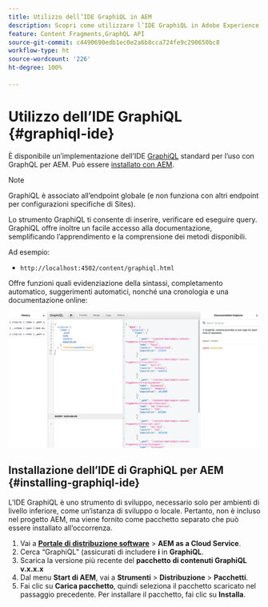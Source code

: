 ```yaml
---
title: Utilizzo dell’IDE GraphiQL in AEM
description: Scopri come utilizzare l’IDE GraphiQL in Adobe Experience Manager.
feature: Content Fragments,GraphQL API
source-git-commit: c4490690edb1ec0e2a6b8cca724fe9c290650bc8
workflow-type: ht
source-wordcount: '226'
ht-degree: 100%

---
```



# Utilizzo dell’IDE GraphiQL {#graphiql-ide}

È disponibile un’implementazione dell’IDE [GraphiQL](https://graphql.org/learn/serving-over-http/#graphiql) standard per l’uso con GraphQL per AEM. Può essere [installato con AEM](#installing-graphiql-ide).

>[!NOTE]
>
>GraphiQL è associato all’endpoint globale (e non funziona con altri endpoint per configurazioni specifiche di Sites).

Lo strumento GraphiQL ti consente di inserire, verificare ed eseguire query. GraphiQL offre inoltre un facile accesso alla documentazione, semplificando l’apprendimento e la comprensione dei metodi disponibili.

Ad esempio:

* `http://localhost:4502/content/graphiql.html`

Offre funzioni quali evidenziazione della sintassi, completamento automatico, suggerimenti automatici, nonché una cronologia e una documentazione online:

![Interfaccia di GraphiQL](assets/cfm-graphiql-interface.png "Interfaccia di GraphiQL")

## Installazione dell’IDE di GraphiQL per AEM {#installing-graphiql-ide}

L’IDE GraphiQL è uno strumento di sviluppo, necessario solo per ambienti di livello inferiore, come un’istanza di sviluppo o locale. Pertanto, non è incluso nel progetto AEM, ma viene fornito come pacchetto separato che può essere installato all’occorrenza.

1. Vai a **[Portale di distribuzione software](https://experience.adobe.com/#/downloads/content/software-distribution/it/aemcloud.html)** > **AEM as a Cloud Service**.
1. Cerca “GraphiQL” (assicurati di includere **i** in **GraphiQL**.
1. Scarica la versione più recente del **pacchetto di contenuti GraphiQL v.x.x.x**
1. Dal menu **Start di AEM**, vai a **Strumenti** > **Distribuzione** > **Pacchetti**.
1. Fai clic su **Carica pacchetto**, quindi seleziona il pacchetto scaricato nel passaggio precedente. Per installare il pacchetto, fai clic su **Installa**.

